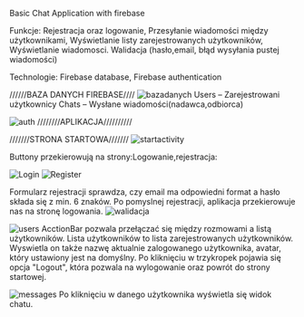 
Basic Chat Application with firebase




Funkcje: 
Rejestracja oraz logowanie,
Przesyłanie wiadomości między użytkownikami,
Wyświetlanie listy zarejestrowanych użytkowników,
Wyświetlanie wiadomosci.
Walidacja (hasło,email, błąd wysyłania pustej wiadomości)


Technologie:
Firebase database, 
Firebase authentication 

//////BAZA DANYCH FIREBASE////
![bazadanych](https://user-images.githubusercontent.com/73189357/115951701-6c366380-a4e2-11eb-8b28-b55ae53c7155.png)
Users – Zarejestrowani użytkownicy
Chats – Wysłane wiadomości(nadawca,odbiorca)

![auth](https://user-images.githubusercontent.com/73189357/115951727-a142b600-a4e2-11eb-8588-84a644796344.png)
////////APLIKACJA//////////





///////STRONA STARTOWA///////
![startactivity](https://user-images.githubusercontent.com/73189357/115951670-38f3d480-a4e2-11eb-93cc-0423bc9ac57a.png)


Buttony przekierowują na strony:Logowanie,rejestracja:

![Login](https://user-images.githubusercontent.com/73189357/115951652-1c579c80-a4e2-11eb-990c-eefd433f81ae.png)
![Register](https://user-images.githubusercontent.com/73189357/115951663-2da0a900-a4e2-11eb-8d7b-95f50b7ac157.png)

Formularz rejestracji sprawdza, czy email ma odpowiedni format
a hasło składa się z min. 6 znaków. Po pomyslnej rejestracji, aplikacja przekierowuje nas na stronę logowania.
![walidacja](https://user-images.githubusercontent.com/73189357/115951775-dc44e980-a4e2-11eb-930b-ff68ae10fccb.png)



![users](https://user-images.githubusercontent.com/73189357/115951793-fb437b80-a4e2-11eb-8ceb-cecf4b6134a1.png)
AcctionBar pozwala przełączać się między rozmowami a listą użytkowników.
Lista użytkowników to lista zarejestrowanych użytkowników. Wyswietla on także nazwę aktualnie zalogowanego użytkownika, avatar, który ustawiony jest na domyślny. Po kliknięciu w trzykropek pojawia się opcja "Logout", która pozwala na wylogowanie oraz powrót do strony startowej.

![messages](https://user-images.githubusercontent.com/73189357/115951849-39409f80-a4e3-11eb-9da7-157a274e00a9.png)
Po kliknięciu w danego użytkownika wyświetla się widok chatu.

